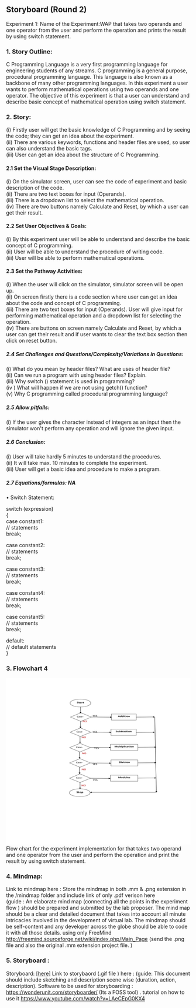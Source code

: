 ## Storyboard (Round 2)

Experiment 1: Name of the Experiment:WAP that takes two operands and one operator from the user and perform the operation and prints the result by using switch statement.

### 1. Story Outline:

C Programming Language is a very first programming language for engineering students of any streams. C programming is a general purpose, procedural programming language. This language is also known as a backbone of many other programming languages.
In this experiment a user wants to perform mathematical operations using two operands and one operator. The objective of this experiment is that a user can understand and describe basic concept of mathematical operation using switch statement.


### 2. Story:

(i) Firstly user will get the basic knowledge of C Programming and by seeing the code; they can get an idea about the experiment.<br>
(ii) There are various keywords, functions and header files are used, so user can also understand the basic tags.<br> 
(iii)  User can get an idea about the structure of C Programming.


#### 2.1 Set the Visual Stage Description:
(i) On the simulator screen, user can see the code of experiment and basic description of the code.<br>
(ii) There are two text boxes for input (Operands).<br>
(iii) There is a dropdown list to select the mathematical operation.<br>
(iv) There are two buttons namely Calculate and Reset, by which a user can get their result.


#### 2.2 Set User Objectives & Goals:
(i) By this experiment user will be able to understand and describe the basic concept of C programming.<br>
(ii) User will be able to understand the procedure of writing code.<br>
(iii) User will be able to perform mathematical operations.


#### 2.3 Set the Pathway Activities:

(i) When the user will click on the simulator, simulator screen will be open up.<br>
(ii) On screen firstly there is a code section where user can get an idea about the code and concept of C programming.<br>
(iii) There are two text boxes for input (Operands). User will give input for performing mathematical operation and a dropdown list for selecting the operation.<br>
(iv) There are buttons on screen namely Calculate and Reset, by which a user can get their result and if user wants to clear the text box section then click on reset button.


##### 2.4 Set Challenges and Questions/Complexity/Variations in Questions:

(i) What do you mean by header files? What are uses of header file?<br> 
(ii) Can we run a program with using header files? Explain.<br>
(iii) Why switch () statement is used in programming?<br>
(iv ) What will happen if we are not using  getch() function?<br>
(v) Why C programming called procedural programming language?


##### 2.5 Allow pitfalls:
(i) If the user gives the character instead of integers as an input then the simulator won't perform any operation and will ignore the given input.<br>

##### 2.6 Conclusion:
(i) User will take hardly 5 minutes to understand the procedures.<br>
(ii) It will take max. 10 minutes to complete the experiment.<br>
(iii) User will get a basic idea and procedure to make a program.


##### 2.7 Equations/formulas: NA
•	 Switch Statement:

switch (expression)<br>
{<br>
   case constant1:<br>
      // statements<br>
      break;

   case constant2:<br>
      // statements<br>
      break;

   case constant3:<br>
      // statements<br>
      break;


   case constant4:<br>
      // statements<br>
      break;


   case constant5:<br>
      // statements<br>
      break;

   default:<br>
      // default statements<br>
}
 


### 3. Flowchart 4
<img src="flowchart/flowchart.png"/><br>
Flow chart for the experiment implementation for that takes two operand and one operator from the user and perform the operation and print the result by using switch statement.


### 4. Mindmap:
Link to mindmap here : Store the mindmap in both .mm & .png extension in the /mindmap folder and include link of only .pdf verison here <br> (guide : An elaborate mind map (connecting all the points in the experiment flow ) should be prepared and submitted by the lab proposer. The mind map should be a clear and detailed document that takes into account all minute intricacies involved in the development of virtual lab. The mindmap should be self-content and any developer across the globe should be able to code it with all those details. using only FreeMind   http://freemind.sourceforge.net/wiki/index.php/Main_Page  (send the .png file and also the original .mm extension project file. )
 

### 5. Storyboard :
Storyboard: <a href="Storyboard/carwiper.gif"> [here]</a>
Link to storybaord (.gif file ) here :
(guide: This document should include sketching and description scene wise (duration, action, description). Software to be used for storyboarding : https://wonderunit.com/storyboarder/ (Its a FOSS tool) . tutorial on how to use it https://www.youtube.com/watch?v=LAeCEpG0KX4
